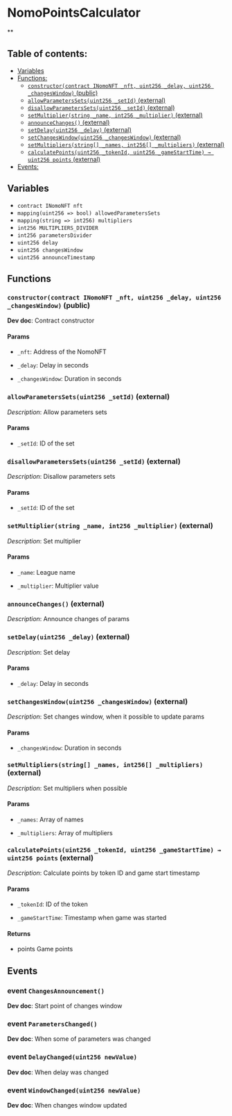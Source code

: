 # NomoPointsCalculator
**


## Table of contents:
- [Variables](#variables)
- [Functions:](#functions)
  - [`constructor(contract INomoNFT _nft, uint256 _delay, uint256 _changesWindow)` (public) ](#nomopointscalculator-constructor-contract-inomonft-uint256-uint256-)
  - [`allowParametersSets(uint256 _setId)` (external) ](#nomopointscalculator-allowparameterssets-uint256-)
  - [`disallowParametersSets(uint256 _setId)` (external) ](#nomopointscalculator-disallowparameterssets-uint256-)
  - [`setMultiplier(string _name, int256 _multiplier)` (external) ](#nomopointscalculator-setmultiplier-string-int256-)
  - [`announceChanges()` (external) ](#nomopointscalculator-announcechanges--)
  - [`setDelay(uint256 _delay)` (external) ](#nomopointscalculator-setdelay-uint256-)
  - [`setChangesWindow(uint256 _changesWindow)` (external) ](#nomopointscalculator-setchangeswindow-uint256-)
  - [`setMultipliers(string[] _names, int256[] _multipliers)` (external) ](#nomopointscalculator-setmultipliers-string---int256---)
  - [`calculatePoints(uint256 _tokenId, uint256 _gameStartTime) → uint256 points` (external) ](#nomopointscalculator-calculatepoints-uint256-uint256-)
- [Events:](#events)

## Variables <a name="variables"></a>
- `contract INomoNFT nft`
- `mapping(uint256 => bool) allowedParametersSets`
- `mapping(string => int256) multipliers`
- `int256 MULTIPLIERS_DIVIDER`
- `int256 parametersDivider`
- `uint256 delay`
- `uint256 changesWindow`
- `uint256 announceTimestamp`

## Functions <a name="functions"></a>

### `constructor(contract INomoNFT _nft, uint256 _delay, uint256 _changesWindow)` (public) <a name="nomopointscalculator-constructor-contract-inomonft-uint256-uint256-"></a>

**Dev doc**: Contract constructor


#### Params
 - `_nft`: Address of the NomoNFT

 - `_delay`: Delay in seconds

 - `_changesWindow`: Duration in seconds

### `allowParametersSets(uint256 _setId)` (external) <a name="nomopointscalculator-allowparameterssets-uint256-"></a>

*Description*: Allow parameters sets


#### Params
 - `_setId`: ID of the set

### `disallowParametersSets(uint256 _setId)` (external) <a name="nomopointscalculator-disallowparameterssets-uint256-"></a>

*Description*: Disallow parameters sets


#### Params
 - `_setId`: ID of the set

### `setMultiplier(string _name, int256 _multiplier)` (external) <a name="nomopointscalculator-setmultiplier-string-int256-"></a>

*Description*: Set multiplier


#### Params
 - `_name`: League name

 - `_multiplier`: Multiplier value

### `announceChanges()` (external) <a name="nomopointscalculator-announcechanges--"></a>

*Description*: Announce changes of params

### `setDelay(uint256 _delay)` (external) <a name="nomopointscalculator-setdelay-uint256-"></a>

*Description*: Set delay


#### Params
 - `_delay`: Delay in seconds

### `setChangesWindow(uint256 _changesWindow)` (external) <a name="nomopointscalculator-setchangeswindow-uint256-"></a>

*Description*: Set changes window, when it possible to update params


#### Params
 - `_changesWindow`: Duration in seconds

### `setMultipliers(string[] _names, int256[] _multipliers)` (external) <a name="nomopointscalculator-setmultipliers-string---int256---"></a>

*Description*: Set multipliers when possible


#### Params
 - `_names`: Array of names

 - `_multipliers`: Array of multipliers

### `calculatePoints(uint256 _tokenId, uint256 _gameStartTime) → uint256 points` (external) <a name="nomopointscalculator-calculatepoints-uint256-uint256-"></a>

*Description*: Calculate points by token ID and game start timestamp


#### Params
 - `_tokenId`: ID of the token

 - `_gameStartTime`: Timestamp when game was started

#### Returns
 - points Game points
## Events <a name="events"></a>
### event `ChangesAnnouncement()` <a name="nomopointscalculator-changesannouncement--"></a>

**Dev doc**: Start point of changes window

### event `ParametersChanged()` <a name="nomopointscalculator-parameterschanged--"></a>

**Dev doc**: When some of parameters was changed

### event `DelayChanged(uint256 newValue)` <a name="nomopointscalculator-delaychanged-uint256-"></a>

**Dev doc**: When delay was changed

### event `WindowChanged(uint256 newValue)` <a name="nomopointscalculator-windowchanged-uint256-"></a>

**Dev doc**: When changes window updated

